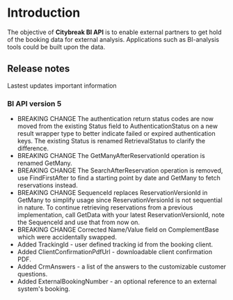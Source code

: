 # Introduction

The objective of **Citybreak BI API** is to enable external partners to get hold of the booking data for external analysis. Applications such as BI-analysis tools could be built upon the data.

## Release notes

Lastest updates important information

### BI API version 5
* BREAKING CHANGE The authentication return status codes are now moved from the existing Status field to AuthenticationStatus on a new result wrapper type to better indicate failed or expired authentication keys. The existing Status is renamed RetrievalStatus to clarify the difference.
* BREAKING CHANGE The GetManyAfterReservationId operation is renamed GetMany.
* BREAKING CHANGE The SearchAfterReservation operation is removed, use FindFirstAfter to find a starting point by date and GetMany to fetch reservations instead.
* BREAKING CHANGE SequenceId replaces ReservationVersionId in GetMany to simplify usage since ReservationVersionId is not sequential in nature. To continue retrieving reservations from a previous implementation, call GetData with your latest ReservationVersionId, note the SequenceId and use that from now on.
* BREAKING CHANGE Corrected Name/Value field on ComplementBase which were accidentally swapped.
* Added TrackingId - user defined tracking id from the booking client.
* Added ClientConfirmationPdfUrl - downloadable client confirmation PDF.
* Added CrmAnswers - a list of the answers to the customizable customer questions.
* Added ExternalBookingNumber - an optional reference to an external system's booking.

